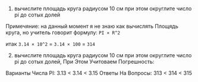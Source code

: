 1. вычислите площадь круга радиусом 10 см при этом округлите число pi до сотых долей

Примечяние: на данный момент я не знаю как вычислять Площядь круга, но учитель говорит формулу: `PI × R^2`

итак `3.14 × 10^2` = `3.14 × 100` = `314`

2. вычислите площадь круга радиусом 10 см при этом округлите число pi до сотых долей, При Этом Учитоваем Погрешность:

Варианты Числа PI: 3.13 < 3.14 < 3.15
Ответы На Вопросы: 313 < 314 < 315
